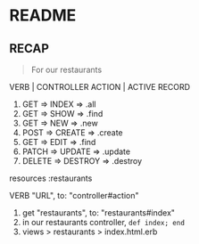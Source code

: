 # README


## RECAP

> For our restaurants

   VERB | CONTROLLER ACTION | ACTIVE RECORD
1. GET => INDEX => .all
2. GET => SHOW => .find
3. GET => NEW => .new
4. POST => CREATE => .create
5. GET => EDIT => .find
6. PATCH => UPDATE => .update
7. DELETE => DESTROY => .destroy

resources :restaurants

VERB "URL", to: "controller#action"

1. get "restaurants", to: "restaurants#index"
2. in our restaurants controller, `def index; end`
3. views > restaurants > index.html.erb
